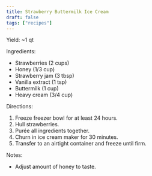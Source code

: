 ```yaml
---
title: Strawberry Buttermilk Ice Cream
draft: false
tags: ["recipes"]
---
```


Yield: ~1 qt

Ingredients:
- Strawberries (2 cups)
- Honey (1/3 cup)
- Strawberry jam (3 tbsp)
- Vanilla extract (1 tsp)
- Buttermilk (1 cup)
- Heavy cream (3/4 cup)

Directions:
1) Freeze freezer bowl for at least 24 hours.
2) Hull strawberries.
3) Purée all ingredients together.
4) Churn in ice cream maker for 30 minutes.
5) Transfer to an airtight container and freeze until firm.

Notes:
- Adjust amount of honey to taste.
